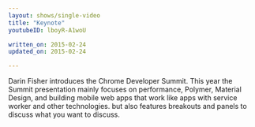 ```yaml
---
layout: shows/single-video
title: "Keynote"
youtubeID: lboyR-A1woU

written_on: 2015-02-24
updated_on: 2015-02-24

---
```


Darin Fisher introduces the Chrome Developer Summit. This year the Summit presentation mainly focuses on performance, Polymer, Material Design, and building mobile web apps that work like apps with service worker and other technologies. but also features breakouts and panels to discuss what you want to discuss.
